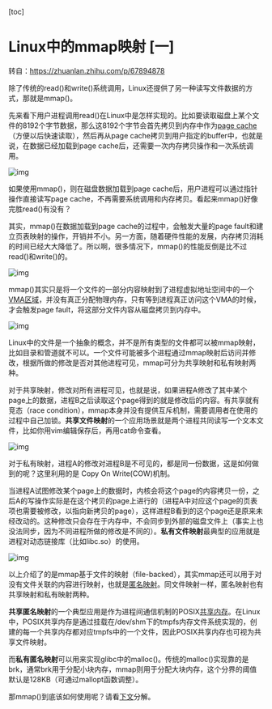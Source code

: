 [toc]

# Linux中的mmap映射 [一]

转自：https://zhuanlan.zhihu.com/p/67894878



除了传统的read()和write()系统调用，Linux还提供了另一种读写文件数据的方式，那就是mmap()。

先来看下用户进程调用read()在Linux中是怎样实现的。比如要读取磁盘上某个文件的8192个字节数据，那么这8192个字节会首先拷贝到内存中作为[page cache](https://zhuanlan.zhihu.com/p/68071761)（方便以后快速读取），然后再从page cache拷贝到用户指定的buffer中，也就是说，在数据已经加载到page cache后，还需要一次内存拷贝操作和一次系统调用。

![img](https://pic2.zhimg.com/80/v2-133afde38ea7205e52bfbdafc1348d0b_720w.jpg)

如果使用mmap()，则在磁盘数据加载到page cache后，用户进程可以通过指针操作直接读写page cache，不再需要系统调用和内存拷贝。看起来mmap()好像完胜read()有没有？

其实，mmap()在数据加载到page cache的过程中，会触发大量的page fault和建立页表映射的操作，开销并不小。另一方面，随着硬件性能的发展，内存拷贝消耗的时间已经大大降低了。所以啊，很多情况下，mmap()的性能反倒是比不过read()和write()的。

![img](https://pic1.zhimg.com/80/v2-302ff3afccdff6841f18b5eadd437c76_720w.jpg)

mmap()其实只是将一个文件的一部分内容映射到了进程虚拟地址空间中的一个[VMA区域](https://zhuanlan.zhihu.com/p/67936075)，并没有真正分配物理内存，只有等到进程真正访问这个VMA的时候，才会触发page fault，将这部分文件内容从磁盘拷贝到内存中。

![img](https://pic4.zhimg.com/80/v2-823536c62751ea3d0276c44a03478724_720w.jpg)

Linux中的文件是一个抽象的概念，并不是所有类型的文件都可以被mmap映射，比如目录和管道就不可以。一个文件可能被多个进程通过mmap映射后访问并修改，根据所做的修改是否对其他进程可见，mmap可分为共享映射和私有映射两种。

对于共享映射，修改对所有进程可见，也就是说，如果进程A修改了其中某个page上的数据，进程B之后读取这个page得到的就是修改后的内容。有共享就有竞态（race condition），mmap本身并没有提供互斥机制，需要调用者在使用的过程中自己加锁。**共享文件映射**的一个应用场景就是两个进程共同读写一个文本文件，比如你用vim编辑保存后，再用cat命令查看。

![img](https://pic3.zhimg.com/80/v2-140f5ba06608c1c73e5d5b3ba2ee7ecf_720w.jpg)

对于私有映射，进程A的修改对进程B是不可见的，都是同一份数据，这是如何做到的呢？这里利用的是 Copy On Write(COW)机制。

当进程A试图修改某个page上的数据时，内核会将这个page的内容拷贝一份，之后A的写操作实际是在这个拷贝的page上进行的（进程A中对应这个page的页表项也需要被修改，以指向新拷贝的page），这样进程B看到的这个page还是原来未经改动的。这种修改只会存在于内存中，不会同步到外部的磁盘文件上（事实上也没法同步，因为不同进程所做的修改是不同的）。**私有文件映射**最典型的应用就是进程对动态链接库（比如libc.so）的使用。

![img](https://pic4.zhimg.com/80/v2-65d8a834c49848e44f95e458edb801c7_720w.jpg)

以上介绍了的是mmap基于文件的映射（file-backed），其实mmap还可以用于对没有文件关联的内容进行映射，也就是[匿名映射](https://zhuanlan.zhihu.com/p/70964551)。同文件映射一样，匿名映射也有共享映射和私有映射两种。

**共享匿名映射**的一个典型应用是作为进程间通信机制的POSIX[共享内存](https://link.zhihu.com/?target=http%3A//hustcat.github.io/shared-memory-tmpfs/)。在Linux中，POSIX共享内存是通过挂载在/dev/shm下的tmpfs内存文件系统实现的，创建的每一个共享内存都对应tmpfs中的一个文件，因此POSIX共享内存也可视为共享文件映射。

而**私有匿名映射**可以用来实现glibc中的malloc()。传统的malloc()实现靠的是brk，通常brk用于分配小块内存，mmap则用于分配大块内存，这个分界的阈值默认是128KB（可通过mallopt函数调整）。

那mmap()到底该如何使用呢？请看[下文](https://zhuanlan.zhihu.com/p/71517406)分解。